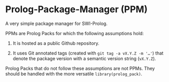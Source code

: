 # Prolog-Package-Manager (PPM)

A very simple package manager for SWI-Prolog.

PPMs are Prolog Packs for which the following assumptions hold:

  1. It is hosted as a public Github repository.

  2. It uses Git annotated tags (created with `git tag -a vX.Y.Z -m
     '…'`) that denote the package version with a semantic version
     string (`vX.Y.Z`).

Prolog Packs that do not follow these assumptions are not PPMs.  They
should be handled with the more versatile `library(prolog_pack)`.
